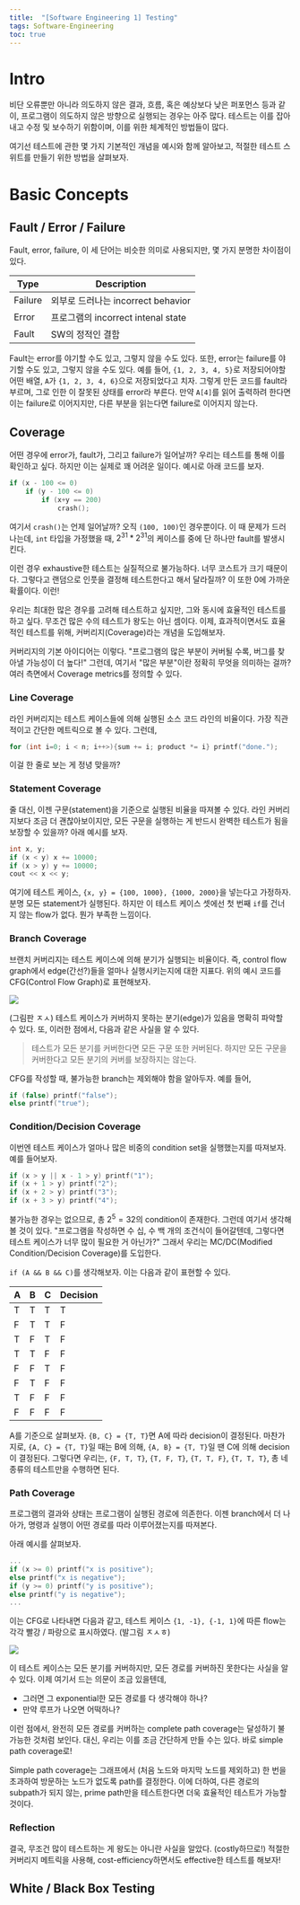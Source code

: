 ```yaml
---
title:  "[Software Engineering 1] Testing"
tags: Software-Engineering
toc: true
---
```


# Intro
비단 오류뿐만 아니라 의도하지 않은 결과, 흐름, 혹은 예상보다 낮은 퍼포먼스 등과 같이, 프로그램이 의도하지 않은 방향으로 실행되는 경우는 아주 많다. 테스트는 이를 잡아내고 수정 및 보수하기 위함이며, 이를 위한 체계적인 방법들이 많다. 

여기선 테스트에 관한 몇 가지 기본적인 개념을 예시와 함께 알아보고, 적절한 테스트 스위트를 만들기 위한 방법을 살펴보자.


# Basic Concepts
## Fault / Error / Failure
Fault, error, failure, 이 세 단어는 비슷한 의미로 사용되지만, 몇 가지 분명한 차이점이 있다. 

Type | Description
---|---
Failure | 외부로 드러나는 incorrect behavior
Error | 프로그램의 incorrect intenal state 
Fault | SW의 정적인 결함

Fault는 error를 야기할 수도 있고, 그렇지 않을 수도 있다. 또한, error는 failure를 야기할 수도 있고, 그렇지 않을 수도 있다. 예를 들어, `{1, 2, 3, 4, 5}`로 저장되어야할 어떤 배열, `A`가 `{1, 2, 3, 4, 6}`으로 저장되었다고 치자. 그렇게 만든 코드를 fault라 부르며, 그로 인한 이 잘못된 상태를 error라 부른다. 만약 `A[4]`를 읽어 출력하려 한다면 이는 failure로 이어지지만, 다른 부분을 읽는다면 failure로 이어지지 않는다.

## Coverage
어떤 경우에 error가, fault가, 그리고 failure가 일어날까? 우리는 테스트를 통해 이를 확인하고 싶다. 하지만 이는 실제로 꽤 어려운 일이다. 예시로 아래 코드를 보자.

```c
if (x - 100 <= 0)
    if (y - 100 <= 0)
        if (x+y == 200)
            crash();
```
여기서 `crash()`는 언제 일어날까? 오직 `(100, 100)`인 경우뿐이다. 이 때 문제가 드러나는데, `int` 타입을 가정했을 때, $2^{31} * 2^{31}$의 케이스를 중에 단 하나만 fault를 발생시킨다. 

이런 경우 exhaustive한 테스트는 실질적으로 불가능하다. 너무 코스트가 크기 때문이다. 그렇다고 랜덤으로 인풋을 결정해 테스트한다고 해서 달라질까? 이 또한 0에 가까운 확률이다. 이런!

우리는 최대한 많은 경우를 고려해 테스트하고 싶지만, 그와 동시에 효율적인 테스트를 하고 싶다. 무조건 많은 수의 테스트가 왕도는 아닌 셈이다. 이제, 효과적이면서도 효율적인 테스트를 위해, 커버리지(Coverage)라는 개념을 도입해보자.

커버리지의 기본 아이디어는 이렇다. "프로그램의 많은 부분이 커버될 수록, 버그를 찾아낼 가능성이 더 높다!" 그런데, 여기서 "많은 부분"이란 정확히 무엇을 의미하는 걸까? 여러 측면에서 Coverage metrics를 정의할 수 있다.

### Line Coverage
라인 커버리지는 테스트 케이스들에 의해 실행된 소스 코드 라인의 비율이다. 가장 직관적이고 간단한 메트릭으로 볼 수 있다. 그런데,

```c
for (int i=0; i < n; i++>){sum += i; product *= i} printf("done.");
```

이걸 한 줄로 보는 게 정녕 맞을까?

### Statement Coverage
줄 대신, 이젠 구문(statement)을 기준으로 실행된 비율을 따져볼 수 있다. 라인 커버리지보다 조금 더 괜찮아보이지만, 모든 구문을 실행하는 게 반드시 완벽한 테스트가 됨을 보장할 수 있을까? 아래 예시를 보자.

```cpp
int x, y;
if (x < y) x += 10000;
if (x > y) y += 10000;
cout << x << y;
```

여기에 테스트 케이스, `{x, y} = {100, 1000}, {1000, 2000}`을 넣는다고 가정하자. 분명 모든 statement가 실행된다. 하지만 이 테스트 케이스 셋에선 첫 번째 `if`를 건너지 않는 flow가 없다. 뭔가 부족한 느낌이다.

### Branch Coverage
브랜치 커버리지는 테스트 케이스에 의해 분기가 실행되는 비율이다. 즉, control flow graph에서 edge(간선?)들을 얼마나 실행시키는지에 대한 지표다. 위의 예시 코드를 CFG(Control Flow Graph)로 표현해보자.

![](/imgs/se/se1.png)

(그림판 ㅈㅅ) 테스트 케이스가 커버하지 못하는 분기(edge)가 있음을 명확히 파악할 수 있다. 또, 이러한 점에서, 다음과 같은 사실을 알 수 있다.

> 테스트가 모든 분기를 커버한다면 모든 구문 또한 커버된다. 하지만 모든 구문을 커버한다고 모든 분기의 커버를 보장하지는 않는다.

CFG를 작성할 때, 불가능한 branch는 제외해야 함을 알아두자. 예를 들어,

```cpp
if (false) printf("false");
else printf("true");
```

### Condition/Decision Coverage
이번엔 테스트 케이스가 얼마나 많은 비중의 condition set을 실행했는지를 따져보자. 예를 들어보자.

```cpp
if (x > y || x - 1 > y) printf("1");
if (x + 1 > y) printf("2");
if (x + 2 > y) printf("3");
if (x + 3 > y) printf("4");
```

불가능한 경우는 없으므로, 총 $2^5 = 32$의 condition이 존재한다. 그런데 여기서 생각해볼 것이 있다. "프로그램을 작성하면 수 십, 수 백 개의 조건식이 들어갈텐데, 그렇다면 테스트 케이스가 너무 많이 필요한 거 아닌가?" 그래서 우리는 MC/DC(Modified Condition/Decision Coverage)를 도입한다.

`if (A && B && C)`를 생각해보자. 이는 다음과 같이 표현할 수 있다.

A | B | C | Decision
---|---|---|---
T | T | T | T
F | T | T | F
T | F | T | F
T | T | F | F
F | F | T | F
F | T | F | F
T | F | F | F
F | F | F | F

A를 기준으로 살펴보자. `{B, C} = {T, T}`면  A에 따라 decision이 결정된다. 마찬가지로, `{A, C} = {T, T}`일 때는 B에 의해, `{A, B} = {T, T}`일 땐 C에 의해 decision이 결정된다. 그렇다면 우리는, `{F, T, T}`, `{T, F, T}`, `{T, T, F}`, `{T, T, T}`, 총 네 종류의 테스트만을 수행하면 된다.

### Path Coverage
프로그램의 결과와 상태는 프로그램이 실행된 경로에 의존한다. 이젠 branch에서 더 나아가, 명령과 실행이 어떤 경로를 따라 이루어졌는지를 따져본다.

아래 예시를 살펴보자.

```cpp
...
if (x >= 0) printf("x is positive");
else printf("x is negative");
if (y >= 0) printf("y is positive");
else printf("y is negative");
...
```

이는 CFG로 나타내면 다음과 같고, 테스트 케이스 `{1, -1}, {-1, 1}`에 따른 flow는 각각 빨강 / 파랑으로 표시하였다. (발그림 ㅈㅅㅎ)

![](/imgs/se/se2.png)

이 테스트 케이스는 모든 분기를 커버하지만, 모든 경로를 커버하진 못한다는 사실을 알 수 있다. 이제 여기서 드는 의문이 조금 있을텐데,

- 그러면 그 exponential한 모든 경로를 다 생각해야 하나?
- 만약 루프가 나오면 어떡하나?

이런 점에서, 완전히 모든 경로를 커버하는 complete path coverage는 달성하기 불가능한 것처럼 보인다. 대신, 우리는 이를 조금 간단하게 만들 수는 있다. 바로 simple path coverage로!

Simple path coverage는 그래프에서 (처음 노드와 마지막 노드를 제외하고) 한 번을 초과하여 방문하는 노드가 없도록 path를 결정한다. 이에 더하여, 다른 경로의 subpath가 되지 않는, prime path만을 테스트한다면 더욱 효율적인 테스트가 가능할 것이다.

### Reflection
결국, 무조건 많이 테스트하는 게 왕도는 아니란 사실을 알았다. (costly하므로!) 적절한 커버리지 메트릭을 사용해, cost-efficiency하면서도 effective한 테스트를 해보자!


## White / Black Box Testing
